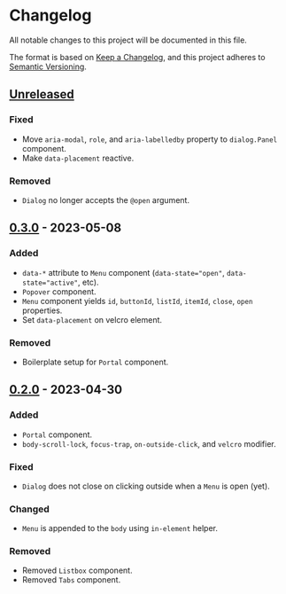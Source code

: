 # Changelog

All notable changes to this project will be documented in this file.

The format is based on [Keep a Changelog](https://keepachangelog.com/en/1.0.0/),
and this project adheres to [Semantic Versioning](https://semver.org/spec/v2.0.0.html).

## [Unreleased]

### Fixed
- Move `aria-modal`, `role`, and `aria-labelledby` property to `dialog.Panel` component.
- Make `data-placement` reactive.

### Removed
- `Dialog` no longer accepts the `@open` argument.

## [0.3.0] - 2023-05-08

### Added
- `data-*` attribute to `Menu` component (`data-state="open"`, `data-state="active"`, etc).
- `Popover` component.
- `Menu` component yields `id`, `buttonId`, `listId`, `itemId`, `close`, `open` properties.
- Set `data-placement` on velcro element.

### Removed
- Boilerplate setup for `Portal` component.

## [0.2.0] - 2023-04-30

### Added
- `Portal` component.
- `body-scroll-lock`, `focus-trap`, `on-outside-click`, and `velcro` modifier.

### Fixed
- `Dialog` does not close on clicking outside when a `Menu` is open (yet).

### Changed
- `Menu` is appended to the `body` using `in-element` helper.

### Removed
- Removed `Listbox` component.
- Removed `Tabs` component.

[unreleased]: https://github.com/abeidahmed/ember-primitiveui/compare/v0.3.0...HEAD
[0.3.0]: https://github.com/abeidahmed/ember-primitiveui/compare/v0.2.0...v0.3.0
[0.2.0]: https://github.com/abeidahmed/ember-primitiveui/releases/tag/v0.2.0
